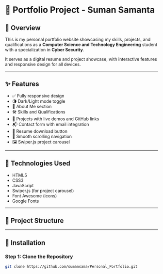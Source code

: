 # 💼 Portfolio Project - Suman Samanta

## 📝 Overview
This is my personal portfolio website showcasing my skills, projects, and qualifications as a **Computer Science and Technology Engineering** student with a specialization in **Cyber Security**.

It serves as a digital resume and project showcase, with interactive features and responsive design for all devices.

---

## ✨ Features

- ✅ Fully responsive design
- 🌗 Dark/Light mode toggle
- 👤 About Me section
- 🛠 Skills and Qualifications
- 📂 Projects with live demos and GitHub links
- 📬 Contact form with email integration
- 📄 Resume download button
- 🎯 Smooth scrolling navigation
- 🖼 Swiper.js project carousel

---

## 🧰 Technologies Used

- HTML5  
- CSS3  
- JavaScript  
- Swiper.js (for project carousel)  
- Font Awesome (icons)  
- Google Fonts  

---

## 📁 Project Structure


---

## 🚀 Installation

### Step 1: Clone the Repository

```bash
git clone https://github.com/sumansama/Personal_Portfolio.git
